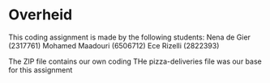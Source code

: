 # Overheid

This coding assignment is made by the following students:
Nena de Gier (2317761)
Mohamed Maadouri (6506712)
Ece Rizelli (2822393)

The ZIP file contains our own coding 
THe pizza-deliveries file was our base for this assignment